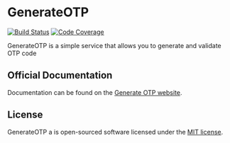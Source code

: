 # GenerateOTP

[![Build Status](https://travis-ci.org/Dotunj/generateotp.svg?branch=master)](https://travis-ci.org/Dotunj/generateotp)
[![Code Coverage](https://scrutinizer-ci.com/g/Dotunj/generateotp/badges/coverage.png?b=master)](https://scrutinizer-ci.com/g/Dotunj/generateotp/?branch=master)


GenerateOTP is a simple service that allows you to generate and validate OTP code

## Official Documentation
Documentation can be found on the [Generate OTP website](https://lumen.laravel.com/docs).


## License
GenerateOTP a is open-sourced software licensed under the [MIT license](https://opensource.org/licenses/MIT).
